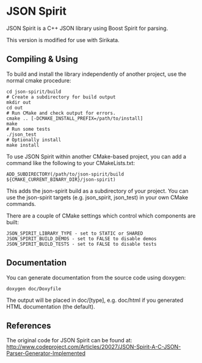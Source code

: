 JSON Spirit
===========

JSON Spirit is a C++ JSON library using Boost Spirit for parsing.

This version is modified for use with Sirikata.

Compiling & Using
-----------------

To build and install the library independently of another project, use
the normal cmake procedure:

    cd json-spirit/build
    # Create a subdirectory for build output
    mkdir out
    cd out
    # Run CMake and check output for errors.
    cmake .. [-DCMAKE_INSTALL_PREFIX=/path/to/install]
    make
    # Run some tests
    ./json_test
    # Optionally install
    make install

To use JSON Spirit within another CMake-based project, you can add a
command like the following to your CMakeLists.txt:

    ADD_SUBDIRECTORY(/path/to/json-spirit/build ${CMAKE_CURRENT_BINARY_DIR}/json-spirit)

This adds the json-spirit build as a subdirectory of your project. You
can use the json-spirit targets (e.g. json_spirit, json_test) in your
own CMake commands.

There are a couple of CMake settings which control which components
are built:

    JSON_SPIRIT_LIBRARY_TYPE - set to STATIC or SHARED
    JSON_SPIRIT_BUILD_DEMOS - set to FALSE to disable demos
    JSON_SPIRIT_BUILD_TESTS - set to FALSE to disable tests

Documentation
-------------

You can generate documentation from the source code using doxygen:

    doxygen doc/Doxyfile

The output will be placed in doc/[type], e.g. doc/html if you
generated HTML documentation (the default).

References
----------

The original code for JSON Spirit can be found at:
http://www.codeproject.com/Articles/20027/JSON-Spirit-A-C-JSON-Parser-Generator-Implemented
